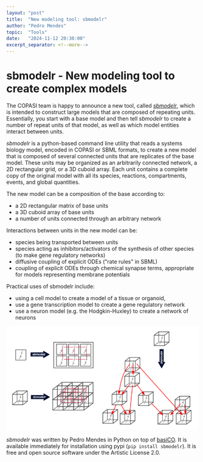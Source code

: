 ```yaml
--- 
layout: "post" 
title:  "New modeling tool: sbmodelr"
author: "Pedro Mendes"
topic:  "Tools"
date:   "2024-11-12 20:30:00"
excerpt_separator: <!--more--> 
--- 
```

 
# sbmodelr - New modeling tool to create complex models
 
The COPASI team is happy to announce a new tool, called [*sbmodelr*](https://github.com/copasi/sbmodelr?tab=readme-ov-file#sbmodelr---a-tool-to-replicate-a-copasisbml-model-into-a-set-of-replicas), which is intended to construct large models that are composed of repeating units. Essentially, you start with a base model and then tell *sbmodelr* to create a number of repeat units of that model, as well as which model entities interact between units.

*sbmodelr* is a python-based command line utility that reads a systems biology model, encoded in COPASI or SBML formats, to create a new model that is composed of several connected units that are replicates of the base model. These units may be organized as an arbitrarily connected network, a 2D rectangular grid, or a 3D cuboid array. Each unit contains a complete copy of the original model with all its species, reactions, compartments, events, and global quantities.

The new model can be a composition of the base according to:
 - a 2D rectangular matrix of base units
 - a 3D cuboid array of base units
 - a number of units connected through an arbitrary network

Interactions between units in the new model can be:

 - species being transported between units
 - species acting as inhibitors/activators of the synthesis of other species (to make gene regulatory networks)
 - diffusive coupling of explicit ODEs ("rate rules" in SBML)
 - coupling of explicit ODEs through chemical synapse terms, appropriate for models representing membrane potentials

Practical uses of sbmodelr include:

 - using a cell model to create a model of a tissue or organoid,
 - use a gene transcription model to create a gene regulatory network
 - use a neuron model (e.g. the Hodgkin-Huxley) to create a network of neurons

![sbmodelr](images/sbmodelrArchitectures.png)

*sbmodelr* was written by Pedro Mendes in Python on top of [basiCO](https://basico.readthedocs.io/). It is available immediately for installation using pypi (`pip install sbmodelr`). It is free and open source software under the Artistic License 2.0.

